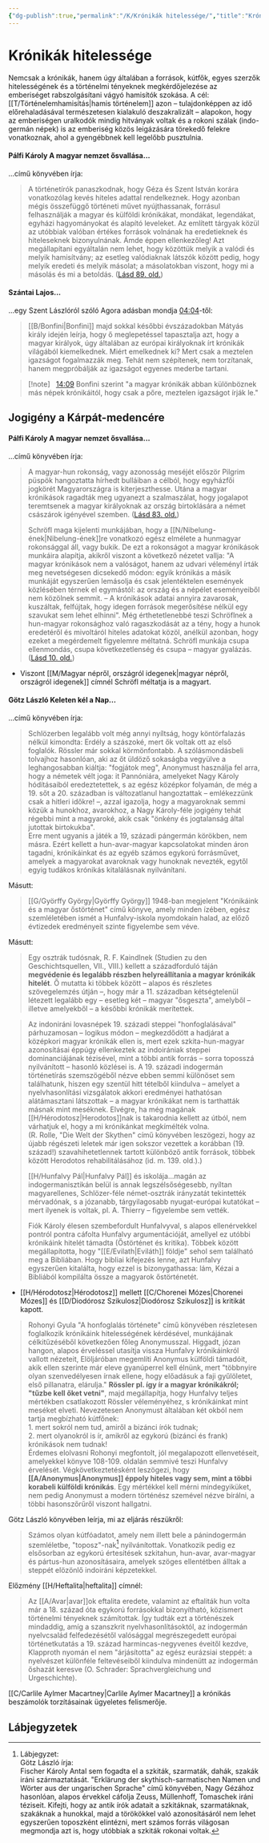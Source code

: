 ```yaml
---
{"dg-publish":true,"permalink":"/K/Krónikák hitelessége/","title":"Krónikák hitelessége","created":"2024-12-16T18:43","updated":"2025-10-30T02:33"}
---
```



# Krónikák hitelessége

Nemcsak a krónikák, hanem úgy általában a források, kútfők, egyes szerzők hitelességének és a történelmi tényeknek megkérdőjelezése az emberiséget rabszolgásítani vágyó hamisítók szokása. A cél: [[T/Történelemhamisítás\|hamis történelem]] azon – tulajdonképpen az idő előrehaladásával természetesen kialakuló deszakralizált – alapokon, hogy az emberiségen uralkodók mindig hitványak voltak és a rokoni szálak (indo-germán népek) is az emberiség közös leigázására törekedő felekre vonatkoznak, ahol a gyengébbnek kell legelőbb pusztulnia.  

#### Pálfi Károly A magyar nemzet ősvallása...

...című könyvében írja:
> A történetírók panaszkodnak, hogy Géza és Szent István korára vonatkozólag kevés hiteles adattal rendelkeznek. Hogy azonban mégis összefüggő történeti művet nyújthassanak, forrásul felhasználják a magyar és külföldi krónikákat, mondákat, legendákat, egyházi hagyományokat és alapító leveleket. Az említett tárgyak közül az utóbbiak valóban értékes források volnának ha eredetieknek és hiteleseknek bizonyulnának. Ámde éppen ellenkezőleg! Azt megállapítani egyáltalán nem lehet, hogy közöttük melyik a valódi és melyik hamisítvány; az esetleg valódiaknak látszók között pedig, hogy melyik eredeti és melyik másolat; a másolatokban viszont, hogy mi a másolás és mi a betoldás. ([Lásd 89. old.](zotero://open-pdf/library/items/QVETUTRJ?page=89&annotation=V5TRCLQR))  

#### Szántai Lajos...

...egy Szent Lászlóról szóló Agora adásban mondja [04:04](https://www.youtube.com/watch?v=qTfyJhIPjEc&t=244)-től:  
> [[B/Bonfini\|Bonfini]] majd sokkal későbbi évszázadokban Mátyás király idején leírja, hogy ő meglepetéssel tapasztalja azt, hogy a magyar királyok, úgy általában az európai királyoknak írt krónikák világából kiemelkednek. Miért emelkednek ki? Mert csak a meztelen igazságot fogalmazzák meg. Tehát nem szépítenek, nem torzítanak, hanem megpróbálják az igazságot egyenes mederbe tartani.  


> [!note] &nbsp;
> [14:09](https://www.youtube.com/watch?v=VwZEOz6HUl4&t=849) Bonfini szerint "a magyar krónikák abban különböznek más népek krónikáitól, hogy csak a pőre, meztelen igazságot írják le."

## Jogigény a Kárpát-medencére

#### Pálfi Károly A magyar nemzet ősvallása...

...című könyvében írja:
> A magyar-hun rokonság, vagy azonosság meséjét először Pilgrim püspök hangoztatta hírhedt bulláiban a célból, hogy egyházfői jogkörét Magyarországra is kiterjeszthesse. Utána a magyar krónikások ragadták meg ugyanezt a szalmaszálat, hogy jogalapot teremtsenek a magyar királyoknak az ország birtoklására a német császárok igényével szemben. ([Lásd 83. old.](zotero://open-pdf/library/items/QVETUTRJ?page=83&annotation=DCFSQCPQ))
>
> Schröfl maga kijelenti munkájában, hogy a [[N/Nibelung-ének\|Nibelung-ének]]re vonatkozó egész elmélete a hunmagyar rokonsággal áll, vagy bukik. De ezt a rokonságot a magyar krónikások munkáira alapítja, akikről viszont a következő nézetet vallja: "A magyar krónikások nem a valóságot, hanem az udvari véleményl írták meg nevetségesen dicsekedő módon: egyik krónikás a másik munkáját egyszerűen lemásolja és csak jelentéktelen események közlésében térnek el egymástól: az ország és a népélet eseményeiből nem közölnek semmit. – A krónikások adatai annyira zavarosak, kuszáltak, felfújtak, hogy idegen források megerősítése nélkül egy szavukat sem lehet elhinni". Még érthetetlenebbé teszi Schröflnek a hun-magyar rokonsághoz való ragaszkodását az a tény, hogy a hunok eredetéről és mivoltáról hiteles adatokat közöl, anélkül azonban, hogy ezeket a megérdemelt figyelemre méltatná. Schröfl munkája csupa ellenmondás, csupa következetlenség és csupa – magyar gyalázás. ([Lásd 10. old.](zotero://open-pdf/library/items/QVETUTRJ?page=10&annotation=MN87ML7F))  
- Viszont [[M/Magyar népről, országról idegenek\|magyar népről, országról idegenek]] címnél Schröfl méltatja is a magyart.

#### Götz László Keleten kél a Nap...

...című könyvében írja:
> Schlözerben legalább volt még annyi nyíltság, hogy köntörfalazás nélkül kimondta: Erdély a szászoké, mert ők voltak ott az első foglalók. Rössler már sokkal körmönfontabb. A szólásmondásbeli tolvajhoz hasonlóan, aki az őt üldöző sokaságba vegyülve a leghangosabban kiáltja: "fogjátok meg", Anonymust használja fel arra, hogy a németek vélt joga: it Pannóniára, amelyeket Nagy Károly hódításaiból eredeztetettek, s az egész középkor folyamán, de még a 19. sőt a 20. században is változatlanul hangoztattak – emlékezzünk csak a hitleri időkre! –, azzal igazolja, hogy a magyaroknak semmi közük a hunokhoz, avarokhoz, a Nagy Károly-féle jogigény tehát régebbi mint a magyaroké, akik csak "önkény és jogtalanság által jutottak birtokukba".  
> Erre ment ugyanis a játék a 19, századi pángermán körökben, nem másra. Ezért kellett a hun-avar-magyar kapcsolatokat minden áron tagadni, krónikáinkat és az egyéb számos egykorú forrásművet, amelyek a magyarokat avaroknak vagy hunoknak nevezték, egytől egyig tudákos krónikás kitalálásnak nyilvánítani.  

Másutt:  
> [[G/Györffy György\|Györffy György]] 1948-ban megjelent "Krónikáink és a magyar őstörténet" című könyve, amely minden ízében, egész szemléletében ismét a Hunfalvy-iskola nyomdokain halad, az előző évtizedek eredményeit szinte figyelembe sem véve.  

Másutt:  
> Egy osztrák tudósnak, R. F. Kaindlnek (Studien zu den Geschichtsquellen, VII., VIII.) kellett a századforduló táján **megvédenie és legalább részben helyreállítania a magyar krónikák hitelét**. Ő mutatta ki többek között – alapos és részletes szövegelemzés útján –, hogy már a 11. században kétségtelenül létezett legalább egy – esetleg két – magyar "ősgeszta", amelyből – illetve amelyekből – a későbbi krónikák merítettek.  

> Az indoniráni lovasnépek 19. századi steppei "honfoglalásával" párhuzamosan – logikus módon – megkezdődött a hadjárat a középkori magyar krónikák ellen is, mert ezek szkita-hun-magyar azonosításai éppúgy ellenkeztek az indoirániak steppei dominanciájának tézisével, mint a többi antik forrás – sorra toposszá nyilvánított – hasonló közlései is. A 19. századi indogermán történetírás szemszögéből nézve ebben semmi különöset sem találhatunk, hiszen egy szentül hitt tételből kiindulva – amelyet a nyelvhasonlítási vizsgálatok akkori eredményei hathatósan alátámasztani látszottak – a magyar krónikákat nem is tarthatták másnak mint meséknek. Elvégre, ha még magának [[H/Hérodotosz\|Herodotos]]nak is takarodnia kellett az útból, nem várhatjuk el, hogy a mi krónikánkat megkímélték volna.  
> (R. Rolle, "Die Welt der Skythen" című könyvében leszögezi, hogy az újabb régészeti leletek már igen sokszor vezettek a korábban (19. század!) szavahihetetlennek tartott különböző antik források, többek között Herodotos rehabilitálásához (id. m. 139. old.).)  
>
> [[H/Hunfalvy Pál\|Hunfalvy Pál]] és iskolája...magán az indogermanisztikán belül is annak legszélsőségesebb, nyíltan magyarellenes, Schlözer-féle német-osztrák irányzatát tekintették mérvadónak, s a józanabb, tárgyilagosabb nyugat-európai kutatókat – mert ilyenek is voltak, pl. A. Thierry – figyelembe sem vették.  
>
> Fiók Károly élesen szembefordult Hunfalvyval, s alapos ellenérvekkel pontról pontra cáfolta Hunfalvy argumentációját, amellyel ez utóbbi krónikáink hitelét támadta (Őstörténet és kritika). Többek között megállapította, hogy "[[E/Evilath\|Eviláth]] földje" sehol sem található meg a Bibliában. Hogy bibliai kifejezés lenne, azt Hunfalvy egyszerűen kitalálta, hogy ezzel is bizonygathassa: lám, Kézai a Bibliából kompilálta össze a magyarok őstörténetét.  
- [[H/Hérodotosz\|Hérodotosz]] mellett [[C/Chorenei Mózes\|Chorenei Mózes]] és [[D/Diodórosz Szikulosz\|Diodórosz Szikulosz]] is kritikát kapott.

> Rohonyi Gyula "A honfoglalás története" című könyvében részletesen foglalkozik krónikáink hitelességének kérdésével, munkájának célkitűzéséből következően főleg Anonymusszal. Higgadt, józan hangon, alapos érveléssel utasítja vissza Hunfalvy krónikáinkról vallott nézeteit, Elöljáróban megemlíti Anonymus külföldi támadóit, akik ellen szerinte már eleve gyanúperrel kell élnünk, mert "többnyire olyan szenvedélyesen írnak ellene, hogy előadásuk a faji gyűlöletet, első pillanatra, elárulja." **Rössler pl. így ír a magyar krónikákról; "tűzbe kell őket vetni"**, majd megállapítja, hogy Hunfalvy teljes mértékben csatlakozott Rössler véleményéhez, s krónikáinkat mint meséket elveti. Nevezetesen Anonymust általában két okból nem tartja megbízható kútfőnek:  
> 1\. mert sokról nem tud, amiről a bizánci írók tudnak;  
> 2\. mert olyanokról is ír, amikről az egykorú (bizánci és frank) krónikások nem tudnak!  
> Érdemes elolvasni Rohonyi megfontolt, jól megalapozott ellenvetéseit, amelyekkel könyve 108-109. oldalán semmivé teszi Hunfalvy érvelését. Végkövetkeztetésként leszögezi, hogy **[[A/Anonymus\|Anonymus]] éppoly hiteles vagy sem, mint a többi korabeli külföldi krónikás**. Egy mértékkel kell mérni mindegyiküket, nem pedig Anonymust a modern történész szemével nézve bírálni, a többi hasonszőrűről viszont hallgatni.  

Götz László könyvében leírja, mi az eljárás részükről:  
> Számos olyan kútfóadatot, amely nem illett bele a pánindogermán szemléletbe, "toposz"-nak[^1] nyilvánítottak. Vonatkozik pedig ez elsősorban az egykorú értesítések szkitahun, hun-avar, avar-magyar és pártus-hun azonosításaira, amelyek szöges ellentétben álltak a steppét elözönlő indoiráni képzetekkel.  

Előzmény [[H/Heftalita\|heftalita]] címnél:  
> Az [[A/Avar\|avar]]ok eftalita eredete, valamint az eftaliták hun volta már a 18. század óta egykorú forrásokkal bizonyítható, közismert történelmi tényeknek számítottak. Így tudták ezt a történészek mindaddig, amíg a szanszkrit nyelvhasonlításoktól, az indogermán nyelvcsalád felfedezésétől valósággal megrészegedett európai történetkutatás a 19. század harmincas-negyvenes éveitől kezdve, Klapproth nyomán el nem "árjásította" az egész eurázsiai steppét: a nyelvészet különféle feltevéseiből kiindulva mindenütt az indogermán őshazát keresve (O. Schrader: Sprachvergleichung und Urgeschichte).  

[[C/Carlile Aylmer Macartney\|Carlile Aylmer Macartney]] a krónikás beszámolók torzításainak ügyeletes felismerője.  

## Lábjegyzetek

[^1]: Lábjegyzet:  
Götz László írja:  
Fischer Károly Antal sem fogadta el a szkiták, szarmaták, dahák, szakák iráni származtatását. "Erklärung der skythisch-sarmatischen Namen und Wörter aus der ungarischen Sprache" című könyvében, Nagy Gézához hasonlóan, alapos érvekkel cáfolja Zeuss, Müllenhoff, Tomaschek iráni téziseit. Kifejti, hogy az antik írók adatait a szkitáknak, szarmatáknak, szakáknak a hunokkal, majd a törökökkel való azonosításáról nem lehet egyszerűen toposzként elintézni, mert számos forrás világosan megmondja azt is, hogy utóbbiak a szkiták rokonai voltak.  